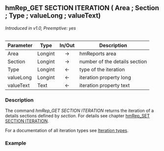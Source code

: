 ## hmRep_GET SECTION ITERATION ( Area ; Section ; Type ; valueLong ; valueText)
###### Introduced in v1.0, Preemptive: yes

|Parameter|Type|In/Out|Description
|---|---|:---:|---
|Area|Longint|→|hmReports area
|Section|Longint|→|number of the details section
|Type|Longint|←|type of the iteration
|valueLong|Longint|←|iteration property long
|valueText|Text|←|iteration property text

### Description
The command *hmRep_GET SECTION ITERATION* returns the iteration of a details sections defined by *section*. For details see chapter [hmRep_SET SECTION ITERATION](hmRep_SetSectionIteration.md).

For a documentation of all iteration types see [Iteration types](../Appendix/IterationTypes.md).

### Example
